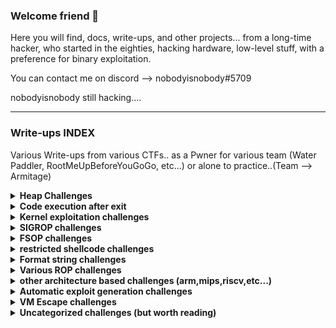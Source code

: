 ### Welcome friend 👋

Here you will find, docs, write-ups, and other projects...
from a long-time hacker, who started in the eighties, 
hacking hardware, low-level stuff, with a preference for binary exploitation.

You can contact me on discord --> nobodyisnobody#5709

nobodyisnobody still hacking....

---
### Write-ups INDEX
Various Write-ups from various CTFs..
as a Pwner for various team (Water Paddler, RootMeUpBeforeYouGoGo, etc...)
or alone to practice..(Team --> Armitage)

<details>
  <summary><strong>Heap Challenges</strong></summary>

  ### libc 2.35

  - **0CTF TCTF 2022** --> babyheap
    * [write-up](https://github.com/nobodyisnobody/write-ups/tree/main/0CTF.TCTF.2022/pwn/babyheap)
    * *seccomp in place, heap overflow due to type confusion,  do chunk overlap for leak, then two tcache poisonning attacks*
    * *code execution via forging dtor_list table in tls-storage, and erasing the random value at fs:0x30*

  - **DiceCTF HOPE 2022** --> catastrophe
    * [write-up](https://github.com/nobodyisnobody/write-ups/tree/main/DiceCTF%40HOPE.2022/pwn/catastrophe)
    * *double free in fastbin, then overwrite libc strlen got entry with system() address*
    * *code execution when calling puts() function (that calls strlen...)*

  ### libc 2.34

  - **MetaCTF 2021** --> hookless
    * [write-up](https://github.com/nobodyisnobody/write-ups/tree/main/MetaCtf.2021/pwn/Hookless)
    * *double free in delete function,uaf in edit function (usable once),uaf in display() function too*
    * *House of Botcake attack, we overwrite IO_2_1_stdout with environ address to leak stack address*
    * *we write a ROP directly on stack to achieve code execution*

  ### libc 2.32

  - **vsCTF 2022** --> EZorange
    * [write-up](https://github.com/nobodyisnobody/write-ups/tree/main/vsCTF.2022/pwn/ezorange)
    * *oob read/write in edit function, no free available, use same method than house of orange to free chunks*
    * *we free two chunks, then do tcache poisonning with the oob, and overwrite __malloc_hook*

  ### libc 2.31

  - **justCTF 2022** --> notes
    * [write-up](https://github.com/nobodyisnobody/write-ups/tree/main/justCTF.2022/pwn/notes)
    * *fastbin dup attack, then write to __free_hook*

  - **idek CTF 2021** --> stacknotes
    * [write-up](https://github.com/nobodyisnobody/write-ups/tree/main/idekCTF.2021/pwn/stacknotes)
    * *malloca alloc chunk on stack depending on size,we forge a fake chunk on stack, do a house of spirit attack on it*
    * *then alloc a chunk on stack with our ROP that overwrite return address*

  - **Tamil CTF 2021** --> University
    * [write-up](https://github.com/nobodyisnobody/write-ups/tree/main/Tamil.CTF.2021/pwn/University.Pwn)
    * *overflow in edit because of strlen on a non-zero terminated string, will give us a read/write primitive*
    * *we set tcache.count in tcache_perthread_struct to 7 , to make a chunk goes to unsorted, to have a libc address leak*
    * *we edit tcache_entry of bloc of size 0x20 to __free_hook*

  - **HSCTF 8 CTF 2021** --> House of sice
    * [write-up](https://github.com/nobodyisnobody/write-ups/tree/main/HSCTF.8.CTF.2021/House.of.Sice)
    * *double free vulnerability, using fastbin dup attack, then allocation on __free_hook*

  - **DownUnder CTF 2021** --> DUCTF Note
    * [write-up](https://github.com/nobodyisnobody/write-ups/tree/main/DownUnderCTF.2021/pwn/DUCTFnote)
    * *int8 overflow in edit function, then write in tcache metadata, then allocation on __free_hook*

  - **DigitalOverdose CTF 2021** --> flavor
    * [write-up](https://github.com/nobodyisnobody/write-ups/tree/main/DigitalOverdose.2021/pwn/flavor)
    * *double free vulnerability and uaf, then allocation on __free_hook*

  ### libc 2.29

  - **GDG Algiers CTF 2022** --> Notes Keeper
    * [write-up](https://github.com/nobodyisnobody/write-ups/tree/main/GDG.Algiers.CTF.2022/pwn/Notes.keeper)
    * *use null byte overflow to make 0x118 chunk goes to tcache 0x20 size when freed*
    * *the do fastbin dup attack, to finally overwrite __free_hook*
    
  ### libc 2.27

  - **RaR CTF 2021** --> unintended
    * [write-up](https://github.com/nobodyisnobody/write-ups/tree/main/RaRCTF.2021/pwn/unintended)
    * *heap overflow because of strlen usage, then make overlapping chunk & tcache poisonning*
    * *finally overwrite __free_hook*

  - **IJCTF 2021** --> ezpez
    * [write-up](https://github.com/nobodyisnobody/write-ups/tree/main/IJCTF.2021/pwn/ezpez)
    * *double free on tcache_head to have allocation in unsorted, leak libc, double free on stdin to modify filedescriptor and leak flag*

  - **HSCTF 8 CTF 2021** --> Use after freedom
    * [write-up](https://github.com/nobodyisnobody/write-ups/tree/main/HSCTF.8.CTF.2021/use_after_freedom)
    * *unsorted bin attack, overwrite global_max_fast, then overwrite __free_hook*
 
  ### libc 2.25
  - **Tamil CTF 2021*** --> Vuln Storage
    * [write-up](https://github.com/nobodyisnobody/write-ups/blob/main/Tamil.CTF.2021/pwn/Vuln.Storage/)

</details>

<details>
  <summary><strong>Code execution after exit</strong></summary>

  - **Imaginary CTF 2022** --> rope
    * [write-up](https://github.com/nobodyisnobody/write-ups/tree/main/imaginary.CTF.2022/pwn/rope)
    * *code execution via overwriting _rtld_global+3848 , that is __rtld_lock_lock_recursive (GL(dl_load_lock));*
    * *and pivoting in _rtld_global , via gets() and setcontext gadget* 

</details>

<details>
  <summary><strong>Kernel exploitation challenges</strong></summary>

  - **UTCTF 2022** --> bloat
    * [write-up](https://github.com/nobodyisnobody/write-ups/tree/main/UTCTF.2022/pwn/bloat)
    * *use write primitive in kernel module, to overwrite modprobe_path*

</details>

</details>

<details>
  <summary><strong>SIGROP challenges</strong></summary>

  - **Tamil CTF 2021** --> Insecure system
    * [write-up](https://github.com/nobodyisnobody/write-ups/tree/main/Tamil.CTF.2021/pwn/Insecure.System)
    * *ROP & sigrop*

  - **Tamil CTF 2021** --> Stress Rope
    * [write-up](https://github.com/nobodyisnobody/write-ups/tree/main/Tamil.CTF.2021/pwn/Stress.Rope)
    * *small echo server in assembly, very few gadgets --> ROP & sigrop*

  - **PBjar CTF 2021** --> Imdeghost
    * [write-up](https://github.com/nobodyisnobody/write-ups/tree/main/PBjar.CTF.2021/pwn/Imdeghost)
    * *restricted shellcode, resolved via connect back shellcode done in sigrop*
    
</details>

<details>
  <summary><strong>FSOP challenges</strong></summary>

  - **SECCON CTF 2022 Quals** --> Baby file
    * [write-up](https://github.com/nobodyisnobody/write-ups/blob/main/SECCON.CTF.2022.Quals/pwn/babyfile/)
    * *libc-2.31 based fsop exploitation, _wide_data is NULL and non reachable, we populate pointers first*
    * *then leak libc & random value at fs:0x30, we forge onegagdet mangled address and have code execution via _cookie_write*

  - **Hack.lu CTF 2022** --> byor
    * [write-up](https://github.com/nobodyisnobody/write-ups/tree/main/Hack.lu.CTF.2022/pwn/byor)
    * *libc-2.35 based fsop exploitation, _wide_data points on NULL chunk, we can overwrite stdout*
    * *code execution via _IO_wfile_underflow , we execute system('/bin/sh'),  new standard for FSOP*

  - **FCSC 2022** --> RPG
    * [write-up](https://github.com/nobodyisnobody/write-ups/tree/main/FCSC.2022/pwn/RPG)
    * *heap overflow in FILE structure, then we use FSOP read/write to overwrite __free_hook*
    
</details>

<details>
  <summary><strong>restricted shellcode challenges</strong></summary>

  - **Redpwn CTF 2021** --> gelcode-2
    * [write-up](https://github.com/nobodyisnobody/write-ups/tree/main/RedpwnCTF.2021/pwn/gelcode-2)
    * *shellcode with only opcodes from 0 to 5, and a seccomp that force open/read/write shellcode*

  - **MetaCTF 2021** --> sequential shellcode
    * [write-up](https://github.com/nobodyisnobody/write-ups/tree/main/MetaCtf.2021/pwn/Sequential.Shellcode)
    * *shellcode where every byte must be bigger then the preceding one*

  - **Maple CTF 2022** --> EBCSIC
    * [write-up](https://github.com/nobodyisnobody/write-ups/tree/main/MapleCTF.2022/pwn/EBCSIC)
    * *shellcode alphanumeric but restricted to cp037 charset*

  - **FCSC 2022** --> palindrome
    * [write-up](https://github.com/nobodyisnobody/write-ups/tree/main/FCSC.2022/pwn/Palindrome)
    * *need to write a palindrome shellcode, that can be read and executed in two direction*

  - **Aero CTF 2021** --> Shell Master 2
    * [write-up](https://github.com/nobodyisnobody/write-ups/tree/main/Aero.CTF.2021/Shell.Master.2)
    * *run and execute 16byte alphanumeric shellcodes*

  - **idek CTF 2021** --> Guardians of the Galaxy
    * [write-up](https://github.com/nobodyisnobody/write-ups/tree/main/idekCTF.2021/pwn/Guardians.of.the.Galaxy)
    * *shellcode that finds an previously left opened filedescriptor to escape chroot*

</details>

<details>
  <summary><strong>Format string challenges</strong></summary>

  - **PBjar CTF 2021** --> wallstreet32
    * [write-up](https://github.com/nobodyisnobody/write-ups/tree/main/PBjar.CTF.2021/pwn/Wallstreet32)
    * *restricted format string with many format chars forbidden, use trick '%*\n' to get a leak (libc-2.31 based)*

  - **MetaCTF 2021** --> Simple Format Returned
    * [write-up](https://github.com/nobodyisnobody/write-ups/tree/main/MetaCtf.2021/pwn/Simple.Format.Returned)
    * *well classical format string, need bruteforce*

  - **Maple CTF 2022** --> printf
    * [write-up](https://github.com/nobodyisnobody/write-ups/tree/main/MapleCTF.2022/pwn/printf)
    * *well classical format string, need bruteforce*

  - **Imaginary CTF 2021** --> inkaphobia
    * [write-up](https://github.com/nobodyisnobody/write-ups/tree/main/Imaginary.CTF.2021/pwn/inkaphobia)
    * *well classical format string, need bruteforce*

  - **IJCTF 2021** --> baby sum
    * [write-up](https://github.com/nobodyisnobody/write-ups/tree/main/IJCTF.2021/pwn/baby-sum)
    * *simple format string*

  - **FCSC 2022** --> Formatage
    * [write-up](https://github.com/nobodyisnobody/write-ups/tree/main/FCSC.2022/pwn/Formatage)
    * *well classical format string, need bruteforce*

  - **DigitalOverdose CTF 2021** --> uncurved
    * [write-up](https://github.com/nobodyisnobody/write-ups/tree/main/DigitalOverdose.2021/pwn/uncurved)
    * *format string on heap with seccond that forbid execve, and bit a of bruteforce*

  - **Asis CTF Quals 2022*** --> Baby Scan II
    * [write-up](https://github.com/nobodyisnobody/write-ups/tree/main/ASIS.CTF.Quals.2022/pwn/Baby.scan.II)
    * *abuse format string in snprintf to have a write anywhere primitive*
    * *then overwrite exit got entry with _start, then overwrite atoi with printf for leaks*
    * *then overwrite atoi() with system() for code execution*/

</details>

<details>
  <summary><strong>Various ROP challenges</strong></summary>

  - **MetaCTF 2021** --> An Attempt Was Made
    * [write-up](https://github.com/nobodyisnobody/write-ups/tree/main/MetaCtf.2021/pwn/A.Attempt.Was.Made)
    * *restricted rop, execve forbidden, few gadgets (no libcsu_init gadget), use only add_gadget to forge gadgets*

  - **Hayyim CTF 2021** --> warmup
    * [write-up](https://github.com/nobodyisnobody/write-ups/tree/main/Hayyim.CTF.2022/pwn/warmup)
    * *simple rop challenge*

  - **Hayyim CTF 2021** --> cooldown
    * [write-up](https://github.com/nobodyisnobody/write-ups/tree/main/Hayyim.CTF.2022/pwn/cooldown)
    * *more restricted rop challenge*

  - **Fword CTF 2021** --> blacklist revenge
    * [write-up](https://github.com/nobodyisnobody/write-ups/tree/main/Fword.CTF.2021/pwn/blacklist.revenge)
    * *seccomp in place to forbid execve, no stdout/stderr output, so a mix of ROP+connect back shellcode*

  - **DefCamp CTF 2022** --> blindsight
    * [write-up](https://github.com/nobodyisnobody/write-ups/tree/main/DefCamp.CTF.2022/pwn/blindsight)
    * *blind remote ROP with no binaries given*

  - **TamuCTF 2022** --> Rop Golf
    * [write-up](https://github.com/nobodyisnobody/write-ups/tree/main/TamuCTF.2022/pwn/Rop.Golf)
    * *restricted ROP with few gadgets*

</details>

<details>
  <summary><strong>other architecture based challenges (arm,mips,riscv,etc...)</strong></summary>

  - **LINE CTF 2022** --> simbox   (arm)
    * [write-up](https://github.com/nobodyisnobody/write-ups/tree/main/LINE.CTF.2022/pwn/simbox)
    * *ARM challenge based on gnu simulator 11.2 (with custom patch), we rop it, and dump flag*

  - **JustCTF 2022** --> arm        (aarch64)
    * [write-up](https://github.com/nobodyisnobody/write-ups/tree/main/justCTF.2022/pwn/arm)
    * *simple aarch64 exploitation challenge*

  - **HackIM CTF 2022** --> Typical ROP    (riscv)
    * [write-up](https://github.com/nobodyisnobody/write-ups/tree/main/nullcon.HackIM.2022/pwn/typical.ROP)
    * *simple riscv gets buffer overflow exploitation challenge*

</details>

<details>
  <summary><strong>Automatic exploit generation challenges</strong></summary>

  - **Imaginary CTF 2021** --> speedrun
    * [write-up](https://github.com/nobodyisnobody/write-ups/tree/main/Imaginary.CTF.2021/pwn/speedrun)
    * *automatic generated exploit, gets buffer overflow type*

  - **TamuCTF 2022** --> Quick Mafs
    * [write-up](https://github.com/nobodyisnobody/write-ups/tree/main/TamuCTF.2022/pwn/Quick.Mafs)
    * *5 automatic generated exploits to exploit *

</details>

<details>
  <summary><strong>VM Escape challenges</strong></summary>

  - **Fword CTF 2021** --> Peaky and the brain
    * [write-up](https://github.com/nobodyisnobody/write-ups/tree/main/Fword.CTF.2021/pwn/peaky.and.the.brain)
    * *funny challenge, web application written in python, convert an image to brainfuck language, then execute brainfuck code*
    * *oob write on stack in brainfuck interpreter, seccomp in place forbid execve, so open/read/write shellcode translated in brainfuck*

  - **CyberSecurityRumble CTF 2022** --> riscv-jit
    * [write-up](https://github.com/nobodyisnobody/write-ups/tree/main/CyberSecurityRumble.CTF.2022/pwn/riscv-jit)
    * *escape from a riscv bson parser inside a riscv jit interpreter to a riscv shellcode,*
    * *then escape from a riscv just in time interpreter via a oob write in rwx zone, and execute x86 shellcode*

  - **CyberSecurityRumble CTF 2020** --> bflol
    * [write-up](https://github.com/nobodyisnobody/write-ups/tree/main/CyberSecurityRumble.CTF.2020/bflol)
    * *oob read/write in a brainfuck interpreter , we dump our leaks on stack*
    * *then overwrite return address with a onegadget*

  - **404 CTF 2022** --> Changement d'architecture II
    * [write-up](https://github.com/nobodyisnobody/write-ups/tree/main/ASIS.CTF.Quals.2022/pwn/Baby.scan.II)
    * *a sort of arm lite vm, oob read/write in registers access, that permit overwrite FILE structure*
    * *then we get code execution via FSOP*

  - **0CTF TCTF 2022** --> ezvm
    * [write-up](https://github.com/nobodyisnobody/write-ups/tree/main/0CTF.TCTF.2022/pwn/ezvm)
    * *escape a stack machine type of vm, via an oob write, we leak an address on heap via program logic trick*
    * *then we get execution on exit, by forging a dtors_table in tls-storage and erasing random val at fs:0x30*

</details>

<details>
  <summary><strong>Uncategorized challenges (but worth reading)</strong></summary>

  - **Google CTF Quals 2022** --> FixedASLR
    * [write-up](https://github.com/nobodyisnobody/write-ups/tree/main/Google.CTF.2022/pwn/FixedASLR)
    * *great challenge, attack on LFSR based with a known output, to calculate canary (generated by the LFSR)*
    * *use a ROP and a SIGROP for shell execution*

  - **FCSC 2022** --> httpd
    * [write-up](https://github.com/nobodyisnobody/write-ups/tree/main/FCSC.2022/pwn/httpd)
    * *interesting challenge, exploitation of syslog() format string vuln by child process, that exploit the parent process*
    * *child process http authentification has a buffer overflow in base64 decoding to a fixed buffer on stack*

  - **FCSC 2022** --> deflation
    * [write-up](https://github.com/nobodyisnobody/write-ups/tree/main/FCSC.2022/pwn/Deflation)
    * *buffer overflow when decompressing zlib compressed data, then restricted ROP*

  - **Balsn CTF 2022** --> Asian Parents
    * [write-up](https://github.com/nobodyisnobody/write-ups/tree/main/Balsn.CTF.2022/pwn/Asian.Parents)
    * *interesting challenge where a parent process trace a child process to filter his syscalls via ptrace*

  - **Balsn CTF 2021** --> orxw
    * [write-up](https://github.com/nobodyisnobody/write-ups/tree/main/Balsn.CTF.2021/pwn/orxw)
    * *interesting challenge where a parent can only write, and a child process can only open and read*
    * *stdin,stdout,stderr are closed, so we use time to extract flag content by testing each char, and blocking when right guess*

</details>


<!--
**nobodyisnobody/nobodyisnobody** is a ✨ _special_ ✨ repository because its `README.md` (this file) appears on your GitHub profile.

Here are some ideas to get you started:

- 🔭 I’m currently working on ...
- 🌱 I’m currently learning ...
- 👯 I’m looking to collaborate on ...
- 🤔 I’m looking for help with ...
- 💬 Ask me about ...
- 📫 How to reach me: ...
- 😄 Pronouns: ...
- ⚡ Fun fact: ...
-->

